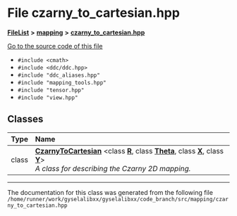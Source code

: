 

# File czarny\_to\_cartesian.hpp



[**FileList**](files.md) **>** [**mapping**](dir_5300298560c4bf255ab9f36681603d89.md) **>** [**czarny\_to\_cartesian.hpp**](czarny__to__cartesian_8hpp.md)

[Go to the source code of this file](czarny__to__cartesian_8hpp_source.md)



* `#include <cmath>`
* `#include <ddc/ddc.hpp>`
* `#include "ddc_aliases.hpp"`
* `#include "mapping_tools.hpp"`
* `#include "tensor.hpp"`
* `#include "view.hpp"`















## Classes

| Type | Name |
| ---: | :--- |
| class | [**CzarnyToCartesian**](classCzarnyToCartesian.md) &lt;class [**R**](structR.md), class [**Theta**](structTheta.md), class [**X**](structX.md), class [**Y**](structY.md)&gt;<br>_A class for describing the Czarny 2D mapping._  |



















































------------------------------
The documentation for this class was generated from the following file `/home/runner/work/gyselalibxx/gyselalibxx/code_branch/src/mapping/czarny_to_cartesian.hpp`

